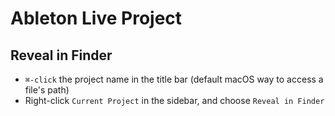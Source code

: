 # Ableton Live Project

## Reveal in Finder

- `⌘-click` the project name in the title bar (default macOS way to access a file's path)
- Right-click `Current Project` in the sidebar, and choose `Reveal in Finder`
